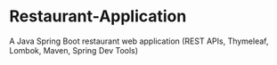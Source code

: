 # Restaurant-Application
A Java Spring Boot restaurant web application (REST APIs, Thymeleaf, Lombok, Maven, Spring Dev Tools)

